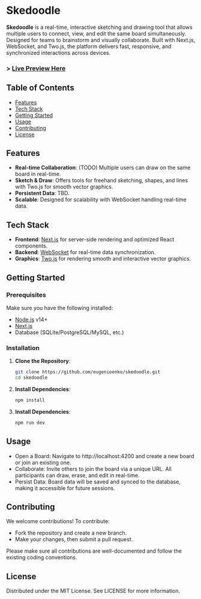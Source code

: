 # Skedoodle

**Skedoodle** is a real-time, interactive sketching and drawing tool that allows multiple users to connect, view, and edit the same board simultaneously. Designed for teams to brainstorm and visually collaborate.
Built with Next.js, WebSocket, and Two.js, the platform delivers fast, responsive, and synchronized interactions across devices.

### > [Live Preview Here](http://skedoodle.yy-dev.top)

## Table of Contents

- [Features](#features)
- [Tech Stack](#tech-stack)
- [Getting Started](#getting-started)
- [Usage](#usage)
- [Contributing](#contributing)
- [License](#license)

## Features

- **Real-time Collaboration**: (TODO) Multiple users can draw on the same board in real-time.
- **Sketch & Draw**: Offers tools for freehand sketching, shapes, and lines with Two.js for smooth vector graphics.
- **Persistent Data**: TBD.
- **Scalable**: Designed for scalability with WebSocket handling real-time data.

## Tech Stack

- **Frontend**: [Next.js](https://nextjs.org/) for server-side rendering and optimized React components.
- **Backend**: [WebSocket](https://developer.mozilla.org/en-US/docs/Web/API/WebSocket) for real-time data synchronization.
- **Graphics**: [Two.js](https://two.js.org/) for rendering smooth and interactive vector graphics.

## Getting Started

### Prerequisites

Make sure you have the following installed:

- [Node.js](https://nodejs.org/) v14+
- [Next.js](https://nextjs.org/)
- Database (SQLite/PostgreSQL/MySQL, etc.)

### Installation

1. **Clone the Repository**:

   ```bash
   git clone https://github.com/eugenioenko/skedoodle.git
   cd skedoodle
   ```

2. **Install Dependencies**:

   ```bash
   npm install
   ```

3. **Install Dependencies**:

   ```bash
   npm run dev
   ```

## Usage

- Open a Board: Navigate to http://localhost:4200 and create a new board or join an existing one.
- Collaborate: Invite others to join the board via a unique URL. All participants can draw, erase, and edit in real-time.
- Persist Data: Board data will be saved and synced to the database, making it accessible for future sessions.

## Contributing

We welcome contributions! To contribute:

- Fork the repository and create a new branch.
- Make your changes, then submit a pull request.

Please make sure all contributions are well-documented and follow the existing coding conventions.

## License

Distributed under the MIT License. See LICENSE for more information.
